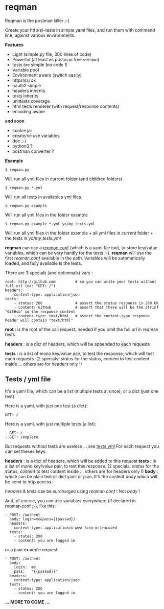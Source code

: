 # reqman
Reqman is the postman killer ;-)

Create your http(s)-tests in simple yaml files, and run them with command line, against various environments.

**Features**
   * Light (simple py file, 300 lines of code)
   * Powerful (at least as postman free version)
   * tests are simple (no code !)
   * Variable pool
   * Environment aware (switch easily)
   * https/ssl ok
   * oauth2 simple
   * headers inherits
   * tests inherits
   * unittests coverage
   * html tests renderer (with request/response contents)
   * encoding aware
  
**and soon**
   * cookie jar
   * create/re-use variables
   * doc ;-)
   * python3 ?
   * postman converter ?

**Example**

    $ reqman.py 
Will run all yml files in current folder (and children folders)

    $ reqman.py *.yml
Will run all tests in availables yml files

    $ reqman.py example
Will run all yml files in the folder example

    $ reqman.py example *.yml yo/my_tests.yml
Will run all yml files in the folder example + all yml files in current folder + the tests in _yo/my_tests.yml_

**reqman** can use a [reqman.conf](/example/reqman.conf) (which is a yaml file too), to store key/value variables, which can be very handly for the tests ;-). **reqman** will use the first _reqman.conf_ available in the path. Variables will be automatically loaded, and fully available is the tests.

There are 3 specials (and optionnals) vars :

    root: http://github.com         # so you can write your tests without full url (ex: "GET: /")
    headers:
        content-type: application/json
    tests:
        - status: 200               # assert the status response is 200 OK
        - content: GitHub           # assert that there will be the strinf "GitHub" in the response content
        - content-type: text/html   # assert the content-type response header will contain "text/html"

**root** : is the root of the call request, needed if you omit the full url in reqman tests

**headers** : is a dict of headers, which will be appended to each requests

**tests** : is a list of mono key/value pair, to test the response, which will test each requests. (2 specials: _status_ for the status, _content_ to test content inside ... others are for headers only !)


## Tests / yml file

It's a yaml file, which can be a list (multiple tests at once), or a dict (just one test).

Here is a yaml, with just one test (a dict):

    GET: /

Here is a yaml, with just multiple tests (a list):

    - GET: /
    - GET: /explore
    
But requests without tests are useless ... see [tests.yml](/example/tests.yml)
For each request you can set theses keys:

**headers** : is a dict of headers, which will be added to this request
**tests** : is a list of mono key/value pair, to test this response. (2 specials: _status_ for the status, _content_ to test content inside ... others are for headers only !)
**body** : which can be plain text or dict yaml or json. It's the content body which will be send to http access.

_headers_ & _tests_ can be surcharged using _reqman.conf_ ! Not _body_ !

And, of course, you can use variables everywhere (if declared in reqman.conf ;-), like this:

    - POST: /authent
      body: login=me&pass={{passwd}}
      headers:
        content-type: application/x-www-form-urlencoded
      tests:
        - status: 200
        - content: you are logged in

or a json example request:

    - POST: /authent
      body:
        login:  me
        pass:   "{{passwd}}"
      headers:
        content-type: application/json
      tests:
        - status: 200
        - content: you are logged in

**... MORE TO COME ...**
